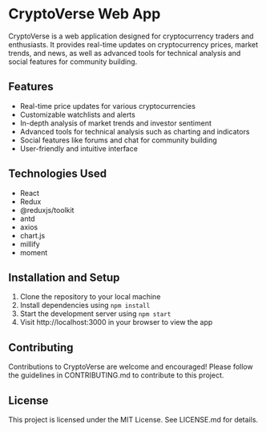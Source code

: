 # CryptoVerse Web App

CryptoVerse is a web application designed for cryptocurrency traders and enthusiasts. It provides real-time updates on cryptocurrency prices, market trends, and news, as well as advanced tools for technical analysis and social features for community building.

## Features

- Real-time price updates for various cryptocurrencies
- Customizable watchlists and alerts
- In-depth analysis of market trends and investor sentiment
- Advanced tools for technical analysis such as charting and indicators
- Social features like forums and chat for community building
- User-friendly and intuitive interface

## Technologies Used

- React
- Redux
- @reduxjs/toolkit
- antd
- axios
- chart.js
- millify
- moment


## Installation and Setup

1. Clone the repository to your local machine
2. Install dependencies using `npm install`
3. Start the development server using `npm start`
4. Visit http://localhost:3000 in your browser to view the app

## Contributing

Contributions to CryptoVerse are welcome and encouraged! Please follow the guidelines in CONTRIBUTING.md to contribute to this project.

## License

This project is licensed under the MIT License. See LICENSE.md for details.
